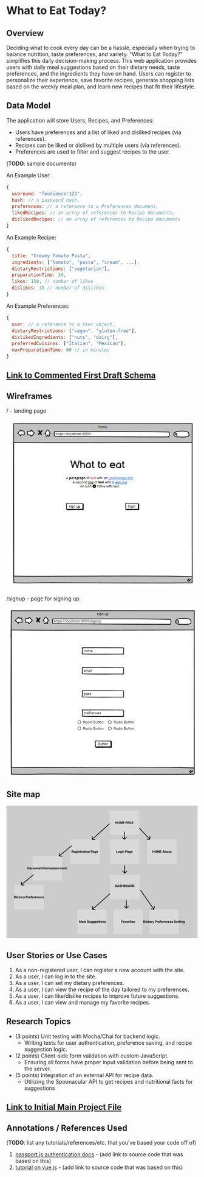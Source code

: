 # What to Eat Today? 

## Overview

Deciding what to cook every day can be a hassle, especially when trying to balance nutrition, taste preferences, and variety. "What to Eat Today?" simplifies this daily decision-making process. This web application provides users with daily meal suggestions based on their dietary needs, taste preferences, and the ingredients they have on hand. Users can register to personalize their experience, save favorite recipes, generate shopping lists based on the weekly meal plan, and learn new recipes that fit their lifestyle.


## Data Model

The application will store Users, Recipes, and Preferences:

  * Users have preferences and a list of liked and disliked recipes (via references).
  * Recipes can be liked or disliked by multiple users (via references).
  * Preferences are used to filter and suggest recipes to the user.

(__TODO__: sample documents)

An Example User:

```javascript
{
  username: "foodieuser123",
  hash: // a password hash,
  preferences: // a reference to a Preferences document,
  likedRecipes: // an array of references to Recipe documents,
  dislikedRecipes: // an array of references to Recipe documents
}

```

An Example Recipe:

```javascript
{
  title: "Creamy Tomato Pasta",
  ingredients: ["tomato", "pasta", "cream", ...],
  dietaryRestrictions: ["vegetarian"],
  preparationTime: 30,
  likes: 150, // number of likes
  dislikes: 10 // number of dislikes
}
```

An Example Preferences:

```javascript
{
  user: // a reference to a User object,
  dietaryRestrictions: ["vegan", "gluten-free"],
  dislikedIngredients: ["nuts", "dairy"],
  preferredCuisines: ["Italian", "Mexican"],
  maxPreparationTime: 60 // in minutes
}

```


## [Link to Commented First Draft Schema](db.mjs) 


## Wireframes


/ - landing page

![home](documentation/home.png)

/signup - page for signing up

![signup](documentation/signup.png)


## Site map

![site map](documentation/sitemap1.png)

## User Stories or Use Cases

1. As a non-registered user, I can register a new account with the site.
2. As a user, I can log in to the site.
3. As a user, I can set my dietary preferences.
4. As a user, I can view the recipe of the day tailored to my preferences.
5. As a user, I can like/dislike recipes to improve future suggestions.
6. As a user, I can view and manage my favorite recipes.

## Research Topics

* (3 points) Unit testing with Mocha/Chai for backend logic.
    * Writing tests for user authentication, preference saving, and recipe suggestion logic.
* (2 points) Client-side form validation with custom JavaScript.
    * Ensuring all forms have proper input validation before being sent to the server.
* (5 points) Integration of an external API for recipe data.
    * Utilizing the Spoonacular API to get recipes and nutritional facts for suggestions



## [Link to Initial Main Project File](app.mjs) 



## Annotations / References Used

(__TODO__: list any tutorials/references/etc. that you've based your code off of)

1. [passport.js authentication docs](http://passportjs.org/docs) - (add link to source code that was based on this)
2. [tutorial on vue.js](https://vuejs.org/v2/guide/) - (add link to source code that was based on this)

